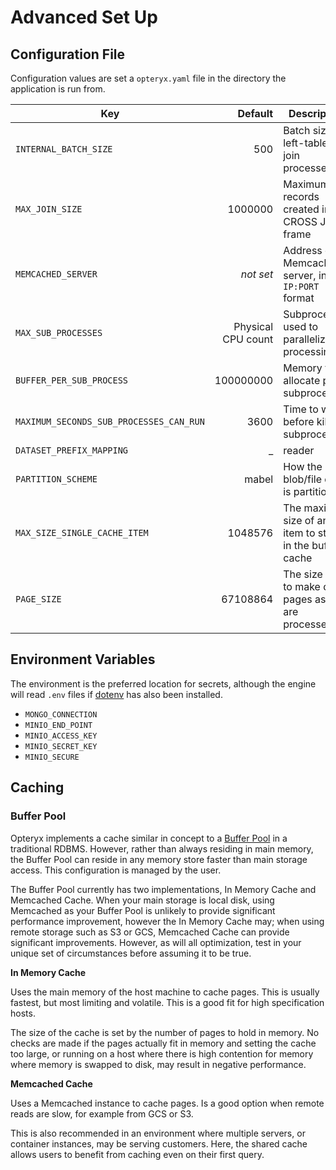 # Advanced Set Up

## Configuration File

Configuration values are set a `opteryx.yaml` file in the directory the application is run from.

 Key                       | Default     | Description
-------------------------- | ----------: | -----------
`INTERNAL_BATCH_SIZE`      | 500         | Batch size for left-table of a join processes
`MAX_JOIN_SIZE`            | 1000000     | Maximum records created in a CROSS JOIN frame
`MEMCACHED_SERVER`         | _not set_   | Address of Memcached server, in `IP:PORT` format
`MAX_SUB_PROCESSES`        | Physical CPU count | Subprocesses used to parallelize processing
`BUFFER_PER_SUB_PROCESS`   | 100000000   | Memory to allocate per subprocess
`MAXIMUM_SECONDS_SUB_PROCESSES_CAN_RUN ` | 3600 | Time to wait before killing subprocesses
`DATASET_PREFIX_MAPPING`   | _ | reader
`PARTITION_SCHEME`         | mabel       | How the blob/file data is partitioned
`MAX_SIZE_SINGLE_CACHE_ITEM` | 1048576   | The maximum size of an item to store in the buffer cache
`PAGE_SIZE`                | 67108864    | The size to try to make data pages as they are processed

## Environment Variables

The environment is the preferred location for secrets, although the engine will read `.env` files if [dotenv](https://pypi.org/project/python-dotenv/) has also been installed.

- `MONGO_CONNECTION`
- `MINIO_END_POINT`
- `MINIO_ACCESS_KEY`
- `MINIO_SECRET_KEY`
- `MINIO_SECURE`

## Caching

### Buffer Pool

Opteryx implements a cache similar in concept to a [Buffer Pool](https://www.ibm.com/docs/en/db2/11.5?topic=databases-buffer-pools) in a traditional RDBMS. However, rather than always residing in main memory, the Buffer Pool can reside in any memory store faster than main storage access. This configuration is managed by the user.

The Buffer Pool currently has two implementations, In Memory Cache and Memcached Cache. When your main storage is local disk, using Memcached as your Buffer Pool is unlikely to provide significant performance improvement, however  the In Memory Cache may; when using remote storage such as S3 or GCS, Memcached Cache can provide significant improvements. However, as will all optimization, test in your unique set of circumstances before assuming it to be true.

**In Memory Cache**

Uses the main memory of the host machine to cache pages. This is usually fastest, but most limiting and volatile. This is a good fit for high specification hosts.

The size of the cache is set by the number of pages to hold in memory. No checks are made if the pages actually fit in memory and setting the cache too large, or running on a host where there is high contention for memory where memory is swapped to disk, may result in negative performance.

**Memcached Cache**

Uses a Memcached instance to cache pages. Is a good option when remote reads are slow, for example from GCS or S3.

This is also recommended in an environment where multiple servers, or container instances, may be serving customers. Here, the shared cache allows users to benefit from caching even on their first query.
